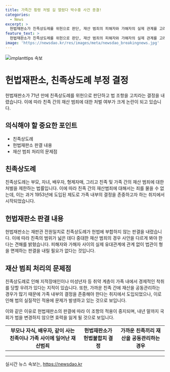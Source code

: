 ```yaml
---
title: 가족간 횡령 처벌 길 열렸다 박수홍 사건 종결!
categories:
  - News
excerpt: >
  헌법재판소가 친족상도례를 위헌으로 판단, 재산 범죄의 피해자와 가해자의 실제 관계를 고려하지 않고 범죄를 면제하는 결정을 내렸다. 이에 따라 친족 간 재산 범죄에 대한 처벌이 불가능해졌고, 향후 국회가 법을 수정하지 않으면 내년 말까지 이 조항이 효력을 상실할 전망이다. 특히 지적장애인이나 미성년자가 가족에게 경제적 착취를 당할 수 있는 우려가 제기되며, 가족 내부 결정 존중과 관련하여 논란이 일고 있다.
feature_text: >
  헌법재판소가 친족상도례를 위헌으로 판단, 재산 범죄의 피해자와 가해자의 실제 관계를 고려하지 않고 범죄를 면제하는 결정을 내렸다. 이에 따라 친족 간 재산 범죄에 대한 처벌이 불가능해졌고, 향후 국회가 법을 수정하지 않으면 내년 말까지 이 조항이 효력을 상실할 전망이다. 특히 지적장애인이나 미성년자가 가족에게 경제적 착취를 당할 수 있는 우려가 제기되며, 가족 내부 결정 존중과 관련하여 논란이 일고 있다.
image: 'https://newsdao.kr/res/images/meta/newsdao_breakingnews.jpg'
---
```


<p><img src="https://newsdao.kr/res/images/meta/newsdao_breakingnews.jpg" alt="implanttips 속보" /></p>

<h1>헌법재판소, 친족상도례 부정 결정</h1>

<p data-ke-size="size16">헌법재판소가 71년 만에 친족상도례를 위헌으로 판단하고 법 조항을 고치라는 결정을 내렸습니다. 이에 따라 친족 간의 재산 범죄에 대한 처벌 여부가 크게 논란이 되고 있습니다.</p>

<h2 data-ke-size="size26">의식해야 할 중요한 포인트</h2>

<ul>
    <li>친족상도례</li>
    <li>헌법재판소 판결 내용</li>
    <li>재산 범죄 처리의 문제점</li>
</ul>

<h2>친족상도례</h2>

<p data-ke-size="size16">친족상도례는 부모, 자녀, 배우자, 형제자매, 그리고 친족 및 가족 간의 재산 범죄에 대한 처벌을 제한하는 법률입니다. 이에 따라 친족 간의 재산범죄에 대해서는 죄를 물을 수 없는데, 이는 과거 1953년에 도입된 제도로 가족 내부의 결정을 존중하고자 하는 취지에서 시작되었습니다.</p>

<h2>헌법재판소 판결 내용</h2>

<p data-ke-size="size16">헌법재판소는 재판관 전원일치로 친족상도례가 헌법에 부합하지 않는 판결을 내렸습니다. 이에 따라 친족의 범위가 넓은 데다 중대한 재산 범죄의 경우 사안을 다르게 봐야 한다는 견해를 밝혔습니다. 피해자와 가해자 사이의 실제 유대관계에 관계 없이 법관이 형을 면제하는 판결을 내릴 필요가 없다는 것입니다.</p>

<h2>재산 범죄 처리의 문제점</h2>

<p data-ke-size="size16">친족상도례로 인해 지적장애인이나 미성년자 등 취약 계층이 가족 내에서 경제적인 착취를 당할 우려가 있다는 지적이 있습니다. 또한, 가까운 친족 간에 재산을 공동관리하는 경우가 많기 때문에 가족 내부의 결정을 존중해야 한다는 취지에서 도입되었으나, 이로 인해 법의 실질적인 적용에 문제가 발생하고 있는 것으로 보입니다.</p>

<p data-ke-size="size16">이와 같은 이유로 헌법재판소의 판결에 따라 이 조항의 적용이 중지되며, 내년 말까지 국회가 법을 변경하지 않으면 효력을 잃게 될 것으로 보입니다.</p>

<table>
    <tr>
        <td style="text-align: center; height: 17px;"><b>부모나 자식, 배우자, 같이 사는 친족이나 가족 사이에 일어난 재산범죄</b></td>
        <td style="text-align: center; height: 17px;"><b>헌법재판소가 헌법불합치 결정</b></td>
        <td style="text-align: center; height: 17px;"><b>가까운 친족끼리 재산을 공동관리하는 경우</b></td>
    </tr>
</table>

<p><hr></p>
실시간 뉴스 속보는, <a href="https://newsdao.kr" rel="dofollow">https://newsdao.kr</a>


